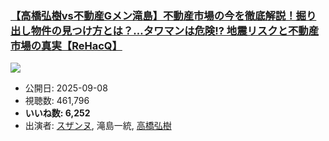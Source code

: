 ### [【高橋弘樹vs不動産Gメン滝島】不動産市場の今を徹底解説！掘り出し物件の見つけ方とは？…タワマンは危険!? 地震リスクと不動産市場の真実【ReHacQ】](https://www.youtube.com/watch?v=4CDFP_6HOUI)
[![](https://img.youtube.com/vi/4CDFP_6HOUI/hqdefault.jpg)](https://www.youtube.com/watch?v=4CDFP_6HOUI)
-   公開日: 2025-09-08
-   視聴数: 461,796
-   **いいね数: 6,252**
-   出演者: [スザンヌ](/rehacq_fan/people/スザンヌ "wikilink"), 滝島一統, [高橋弘樹](/rehacq_fan/people/高橋弘樹 "wikilink")
